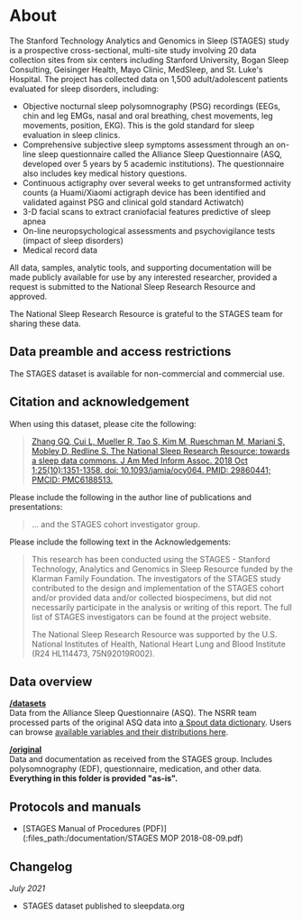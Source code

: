 # About

The Stanford Technology Analytics and Genomics in Sleep (STAGES) study is a prospective cross-sectional, multi-site study involving 20 data collection sites from six centers including Stanford University, Bogan Sleep Consulting, Geisinger Health, Mayo Clinic, MedSleep, and St. Luke's Hospital. The project has collected data on 1,500 adult/adolescent patients evaluated for sleep disorders, including:

- Objective nocturnal sleep polysomnography (PSG) recordings (EEGs, chin and leg EMGs, nasal and oral breathing, chest movements, leg movements, position, EKG). This is the gold standard for sleep evaluation in sleep clinics.
- Comprehensive subjective sleep symptoms assessment through an on-line sleep questionnaire called the Alliance Sleep Questionnaire (ASQ, developed over 5 years by 5 academic institutions). The questionnaire also includes key medical history questions.
- Continuous actigraphy over several weeks to get untransformed activity counts (a Huami/Xiaomi actigraph device has been identified and validated against PSG and clinical gold standard Actiwatch)
- 3-D facial scans to extract craniofacial features predictive of sleep apnea
- On-line neuropsychological assessments and psychovigilance tests (impact of sleep disorders)
- Medical record data

All data, samples, analytic tools, and supporting documentation will be made publicly available for use by any interested researcher, provided a request is submitted to the National Sleep Research Resource and approved.

The National Sleep Research Resource is grateful to the STAGES team for sharing these data.

## Data preamble and access restrictions

The STAGES dataset is available for non-commercial and commercial use.

## Citation and acknowledgement

When using this dataset, please cite the following:

> [Zhang GQ, Cui L, Mueller R, Tao S, Kim M, Rueschman M, Mariani S, Mobley D, Redline S. The National Sleep Research Resource: towards a sleep data commons. J Am Med Inform Assoc. 2018 Oct 1;25(10):1351-1358. doi: 10.1093/jamia/ocy064. PMID: 29860441; PMCID: PMC6188513.](https://pubmed.ncbi.nlm.nih.gov/29860441/)

Please include the following in the author line of publications and presentations:

> ... and the STAGES cohort investigator group.

Please include the following text in the Acknowledgements:

> This research has been conducted using the STAGES - Stanford Technology, Analytics and Genomics in Sleep Resource funded by the Klarman Family Foundation. The investigators of the STAGES study contributed to the design and implementation of the STAGES cohort and/or provided data and/or collected biospecimens, but did not necessarily participate in the analysis or writing of this report. The full list of STAGES investigators can be found at the project website.
>
> The National Sleep Research Resource was supported by the U.S. National Institutes of Health, National Heart Lung and Blood Institute (R24 HL114473, 75N92019R002).

## Data overview

**[/datasets](:files_path:/datasets)** <br/> Data from the Alliance Sleep Questionnaire (ASQ). The NSRR team processed parts of the original ASQ data into <a href="https://github.com/nsrr/stages-data-dictionary" target="_new">a Spout data dictionary</a>. Users can browse [available variables and their distributions here](https://sleepdata.org/datasets/stages/variables/).

**[/original](:files_path:/original)** <br/> Data and documentation as received from the STAGES group. Includes polysomnography (EDF), questionnaire, medication, and other data. **Everything in this folder is provided "as-is".**

## Protocols and manuals

- [STAGES Manual of Procedures (PDF)](:files_path:/documentation/STAGES MOP 2018-08-09.pdf)

## Changelog

*July 2021*
- STAGES dataset published to sleepdata.org
